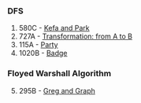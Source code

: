 ### DFS
01. 580C - [Kefa and Park](https://codeforces.com/problemset/problem/580/C)
02. 727A - [Transformation: from A to B](https://codeforces.com/contest/727/problem/A)
03. 115A - [Party](https://codeforces.com/problemset/problem/115/A)
04. 1020B - [Badge](https://codeforces.com/problemset/problem/1020/B)

### Floyed Warshall Algorithm
05. 295B - [Greg and Graph](https://codeforces.com/problemset/problem/295/B)
